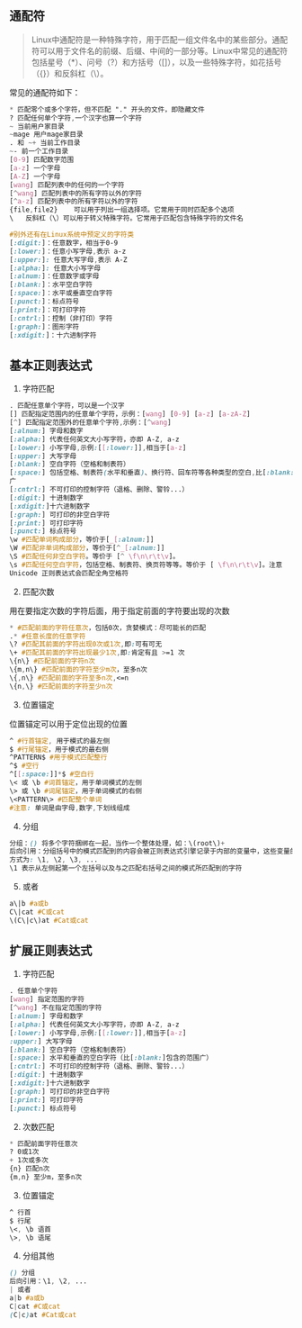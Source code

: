 



## 通配符

> Linux中通配符是一种特殊字符，用于匹配一组文件名中的某些部分。通配符可以用于文件名的前缀、后缀、中间的一部分等。Linux中常见的通配符包括星号（*）、问号（?）和方括号（[]），以及一些特殊字符，如花括号（{}）和反斜杠（\）。

常见的通配符如下：

```css
* 匹配零个或多个字符，但不匹配 "." 开头的文件，即隐藏文件
? 匹配任何单个字符,一个汉字也算一个字符
~ 当前用户家目录
~mage 用户mage家目录
. 和 ~+ 当前工作目录
~- 前一个工作目录
[0-9] 匹配数字范围
[a-z] 一个字母
[A-Z] 一个字母
[wang] 匹配列表中的任何的一个字符
[^wang] 匹配列表中的所有字符以外的字符
[^a-z] 匹配列表中的所有字符以外的字符
{file,file2}	可以用于列出一组选择项。它常用于同时匹配多个选项
\	反斜杠（\）可以用于转义特殊字符。它常用于匹配包含特殊字符的文件名

#别外还有在Linux系统中预定义的字符类
[:digit:]：任意数字，相当于0-9
[:lower:]：任意小写字母,表示 a-z
[:upper:]: 任意大写字母,表示 A-Z
[:alpha:]: 任意大小写字母
[:alnum:]：任意数字或字母
[:blank:]：水平空白字符
[:space:]：水平或垂直空白字符
[:punct:]：标点符号
[:print:]：可打印字符
[:cntrl:]：控制（非打印）字符
[:graph:]：图形字符
[:xdigit:]：十六进制字符
```



## 基本正则表达式

1. 字符匹配

```css
. 匹配任意单个字符，可以是一个汉字
[] 匹配指定范围内的任意单个字符，示例：[wang] [0-9] [a-z] [a-zA-Z]
[^] 匹配指定范围外的任意单个字符,示例：[^wang]
[:alnum:] 字母和数字
[:alpha:] 代表任何英文大小写字符，亦即 A-Z, a-z
[:lower:] 小写字母,示例:[[:lower:]],相当于[a-z]
[:upper:] 大写字母
[:blank:] 空白字符（空格和制表符）
[:space:] 包括空格、制表符(水平和垂直)、换行符、回车符等各种类型的空白,比[:blank:]包含的范围
广
[:cntrl:] 不可打印的控制字符（退格、删除、警铃...）
[:digit:] 十进制数字
[:xdigit:]十六进制数字
[:graph:] 可打印的非空白字符
[:print:] 可打印字符
[:punct:] 标点符号
\w #匹配单词构成部分，等价于[_[:alnum:]]
\W #匹配非单词构成部分，等价于[^_[:alnum:]]
\S #匹配任何非空白字符。等价于 [^ \f\n\r\t\v]。
\s #匹配任何空白字符，包括空格、制表符、换页符等等。等价于 [ \f\n\r\t\v]。注意
Unicode 正则表达式会匹配全角空格符
```

2. 匹配次数

用在要指定次数的字符后面，用于指定前面的字符要出现的次数

```css
* #匹配前面的字符任意次，包括0次，贪婪模式：尽可能长的匹配
.* #任意长度的任意字符
\? #匹配其前面的字符出现0次或1次,即:可有可无
\+ #匹配其前面的字符出现最少1次,即:肯定有且 >=1 次
\{n\} #匹配前面的字符n次
\{m,n\} #匹配前面的字符至少m次，至多n次
\{,n\} #匹配前面的字符至多n次,<=n
\{n,\} #匹配前面的字符至少n次
```

3. 位置锚定

位置锚定可以用于定位出现的位置

```css
^ #行首锚定, 用于模式的最左侧
$ #行尾锚定，用于模式的最右侧
^PATTERN$ #用于模式匹配整行
^$ #空行
^[[:space:]]*$ #空白行
\< 或 \b #词首锚定，用于单词模式的左侧
\> 或 \b #词尾锚定，用于单词模式的右侧
\<PATTERN\> #匹配整个单词
#注意: 单词是由字母,数字,下划线组成
```

4. 分组

```css
分组：() 将多个字符捆绑在一起，当作一个整体处理，如：\(root\)+
后向引用：分组括号中的模式匹配到的内容会被正则表达式引擎记录于内部的变量中，这些变量的命名
方式为: \1, \2, \3, ...
\1 表示从左侧起第一个左括号以及与之匹配右括号之间的模式所匹配到的字符
```

5. 或者

```css
a\|b #a或b
C\|cat #C或cat
\(C\|c\)at #Cat或cat
```

## 扩展正则表达式

1. 字符匹配

```css
. 任意单个字符
[wang] 指定范围的字符
[^wang] 不在指定范围的字符
[:alnum:] 字母和数字
[:alpha:] 代表任何英文大小写字符，亦即 A-Z, a-z
[:lower:] 小写字母,示例:[[:lower:]],相当于[a-z]
:upper:] 大写字母
[:blank:] 空白字符（空格和制表符）
[:space:] 水平和垂直的空白字符（比[:blank:]包含的范围广）
[:cntrl:] 不可打印的控制字符（退格、删除、警铃...）
[:digit:] 十进制数字
[:xdigit:]十六进制数字
[:graph:] 可打印的非空白字符
[:print:] 可打印字符
[:punct:] 标点符号
```

2. 次数匹配

```css
* 匹配前面字符任意次
? 0或1次
+ 1次或多次
{n} 匹配n次
{m,n} 至少m，至多n次
```

3. 位置锚定

```css
^ 行首
$ 行尾
\<, \b 语首
\>, \b 语尾
```

4. 分组其他

```css
() 分组
后向引用：\1, \2, ...
| 或者
a|b #a或b
C|cat #C或cat
(C|c)at #Cat或cat
```



